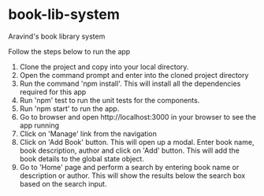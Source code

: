 # book-lib-system
Aravind's book library system

Follow the steps below to run the app

1) Clone the project and copy into your local directory.
2) Open the command prompt and enter into the cloned project directory
3) Run the command 'npm install'. This will install all the dependencies required for this app
4) Run 'npm' test to run the unit tests for the components.
5) Run 'npm start' to run the app.
6) Go to browser and open http://localhost:3000 in your browser to see the app running
7) Click on 'Manage' link from the navigation
8) Click on 'Add Book' button. This will open up a modal. Enter book name, book description, author and click on 'Add' button. This will add the book details to the global state object.
9) Go to 'Home' page and perform a search by entering book name or description or author. This will show the results below the search box based on the search input.

